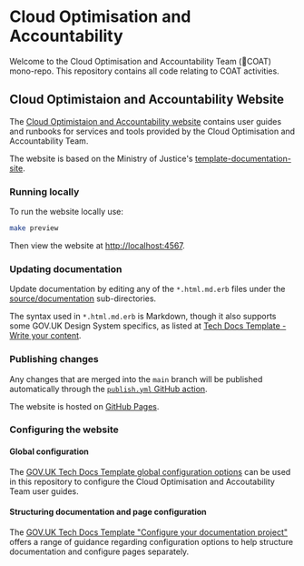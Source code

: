 # Cloud Optimisation and Accountability

Welcome to the Cloud Optimisation and Accountability Team (🧥COAT) mono-repo. This repository contains all code relating to COAT activities.

## Cloud Optimistaion and Accountability Website 

The [Cloud Optimistaion and Accountability website](https://cloud-optimisation-and-accountability.justice.gov.uk/) contains user guides and runbooks for services and tools provided by the Cloud Optimisation and Accountability Team.

The website is based on the Ministry of Justice's [template-documentation-site](https://github.com/ministryofjustice/template-documentation-site).

### Running locally

To run the website locally use:

```sh
make preview
```

Then view the website at <http://localhost:4567>.

### Updating documentation

Update documentation by editing any of the `*.html.md.erb` files under
the [source/documentation](source/documentation) sub-directories.

The syntax used in `*.html.md.erb` is Markdown, though it also supports some
GOV.UK Design System specifics, as listed at [Tech Docs Template - Write your
content](https://github.com/alphagov/tdt-documentation/blob/main/source/write_docs/content/index.html.md.erb).

### Publishing changes

Any changes that are merged into the `main` branch will be published
automatically through the [`publish.yml` GitHub action](.github/workflows/publish.yml).

The website is hosted on [GitHub Pages](https://pages.github.com/).

### Configuring the website

#### Global configuration

The [GOV.UK Tech Docs Template global configuration options](https://github.com/alphagov/tdt-documentation/blob/main/source/configure_project/global_configuration/index.html.md.erb)
can be used in this repository to configure the Cloud Optimisation and Accoutability Team user guides.

#### Structuring documentation and page configuration

The [GOV.UK Tech Docs Template "Configure your documentation project"](https://github.com/alphagov/tdt-documentation/blob/main/source/configure_project/index.html.md.erb)
offers a range of guidance regarding configuration options to help structure
documentation and configure pages separately.
